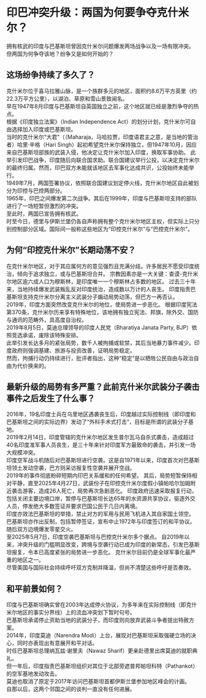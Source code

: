 # 印巴冲突升级：两国为何要争夺克什米尔？

拥有核武的印度与巴基斯坦曾因克什米尔问题爆发两场战争以及一场有限冲突。	
但两国为何争夺该地？纷争又是如何开始的？	
## 这场纷争持续了多久了？
克什米尔位于喜马拉雅山脉，是一个族群多元的地区，面积约8.6万平方英里（约22.3万平方公里），以湖泊、草原和雪山景致闻名。	
早在1947年8月印度与巴基斯坦自英国独立之前，这个地区就已经是激烈争夺的热点。	
根据《印度独立法案》（Indian Independence Act）的划分计划，克什米尔可自由选择加入印度或巴基斯坦。	
当时的克什米尔“大君”（（Maharaja，马哈拉贾，印度语君主之意，是当地的管治者）哈里·辛格（Hari Singh）起初希望克什米尔保持独立，但1947年10月，因应来自巴基斯坦部族的武装入侵，他决定让克什米尔加入印度，换取军事协助。	
此举引发印巴战争，印度随后向联合国求助。联合国建议举行公投，以决定克什米尔的最终归属。然而，印巴双方未能就该地区去军事化达成共识，公投始终未能举行。	
1949年7月，两国签署协议，依照联合国建议划定停火线，克什米尔地区自此被划分为印控与巴控两部分。	
1965年，印巴之间爆发第二次战争。其后在1999年，印度与巴基斯坦支持的部队进行了一场短暂但激烈的冲突。	
至此时，两国已宣告拥有核武。	
时至今日，德里与伊斯兰堡仍各自声称拥有整个克什米尔地区主权，但实际上只分别控制部分区域。国际间一般称这些地区为“印控克什米尔”与“巴控克什米尔”。	
## 为何“印控克什米尔”长期动荡不安？
在克什米尔地区，对于其应属何方的意见强烈且充满分歧。许多居民不愿受印度统治，倾向于追求独立，或与巴基斯坦合并。	
宗教因素亦是一大关键：查谟-克什米尔地区逾六成人口为穆斯林，是印度唯一一个穆斯林占多数的地区。	
过去三十年来，当地持续爆发武装叛乱反对印度统治，造成数以万计的人丧生。	
印度指责巴基斯坦支持克什米尔分离主义武装分子煽动局势动荡，但巴方一再否认。	
2019年，印度方面突然改变克什米尔的地位，使局势进一步恶化。	
根据印度宪法第370条，克什米尔历来享有特殊地位，该地拥有独立宪法、邦旗，除外交、国防与通讯的范畴外，具高度自治权。	
2019年8月5日，莫迪总理领导的印度人民党（Bharatiya Janata Party, BJP）依照竞选承诺，废除该特殊安排。	
此举引发长达多月的紧张局势，数千人被拘捕或软禁，其后当地暴力事件减少。印度政府则强调基建、旅游与投资改善，证明局势稳定。	
然而，拘捕行动仍持续进行，批评者指出，这种“稳定”是以牺牲公民自由与政治自由为代价换来的。	
## 最新升级的局势有多严重？此前克什米尔武装分子袭击事件之后发生了什么事？
2016年，19名印度士兵在乌里地区遇袭丧生后，印度越过实际控制线（即印度和巴基斯坦之间的实际边界）发动了“外科手术式打击”，目标是所谓的武装分子基地。	
2019年2月14日，印度管辖的克什米尔地区发生普尔瓦马自杀式袭击，造成超过40名印度准军事人员丧生，是三十年来针对印度军方最致命的袭击，并引发一场大规模冲突。	
印度空军战斗机随后对巴基斯坦进行空袭。这是自1971年以来，印度首次对巴基斯坦领土发动空袭，巴方则采访报复性空袭并展开空战。	
2019年的事件彻底粉碎短期内印巴关系缓和的任何希望。	
其后，局势短暂保持相对平静，直至2025年4月27日，武装份子在印控克什米尔度假小镇帕哈尔加姆附近袭击游客，造成26人死亡，局势再次急剧恶化。	
印度政府迅速采取报复行动，包括关闭主要边境口岸，暂停与巴基斯坦长达65年的水资源共享协议，驱逐外交人员，停发绝大多数签证并要求巴国公民于几日内离境。	
印度亦效法巴基斯坦的举措，禁止对方的军用与民用飞机进入其自家国土领空。	
巴基斯坦亦作出反制，包括暂停签证，宣布中止1972年与印度签订的和平协议。	
随后双方边境爆发零星交火。	
至2025年5月7日，印度空袭巴基斯坦与巴控克什米尔多个据点。	
自2019年以来，冲突升级的门槛明显改变，跨境与空袭行动已成为印度的新常态，引发巴基斯坦报复，令本已高度紧张的局势进一步恶化。	
克什米尔目前仍是全球军事化最严重的地区之一。	
尽管美国与国际社会持续呼吁双方克制并降温，但尚不清楚这些呼吁是否奏效。	
## 和平前景如何？
印度与巴基斯坦确实曾在2003年达成停火协议，为多年来在实际控制线（即克什米尔地区的事实分界线）上的流血冲突划下暂时句号。	
巴基斯坦承诺停止资助当地的武装分子，而印度则向放弃武装斗争者提出特赦方案。	
2014年，印度莫迪（Narendra Modi）上台，展现对巴基斯坦采取强硬立场的决心，同时亦表现出有意展开和平对话。	
时任巴基斯坦总理纳瓦兹·谢里夫（Nawaz Sharif）更亲赴德里出席莫迪的就职典礼。	
但一年后，印度指责巴基斯坦组织对其位于北部旁遮普邦帕坦科特（Pathankot）的空军基地发动攻击。	
莫迪也取消了原定于2017年访问巴基斯坦首都伊斯兰堡参加地区峰会的计画。	
自那以后，这两个邻国之间的谈判一直没有任何进展。	